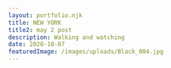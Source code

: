 ```yaml
---
layout: portfolio.njk
title: NEW YORK
title2: may 2 post
description: Walking and watching
date: 2020-10-07
featuredImage: /images/uploads/Black_004.jpg
---
```


<div class="row">
	<div class="column large-3">
		<img src="../../assets/images/photography/newyork/PICT5298_fhdr.jpg" alt="">
	</div>
	<div class="column large-3">
		<img src="../../assets/images/photography/newyork/PICT5298_fhdr.jpg" alt="">
	</div>
	<div class="column large-3">
		<img src="../../assets/images/photography/newyork/PICT5298_fhdr.jpg" alt="">
	</div>
	<div class="column large-3">
		<img src="../../assets/images/photography/newyork/PICT5298_fhdr.jpg" alt="">
	</div>

</div>

<div class="row">
	<div class="column large-3">
		<img src="../../assets/images/photography/newyork/PICT6156_fhdr.jpg" alt="">
	</div>
	<div class="column large-3">
		<img src="../../assets/images/photography/newyork/PICT6156_fhdr.jpg" alt="">
	</div>
	<div class="column large-3">
		<img src="../../assets/images/photography/newyork/PICT6156_fhdr.jpg" alt="">
	</div>
	<div class="column large-3">
		<img src="../../assets/images/photography/newyork/PICT6156_fhdr.jpg" alt="">
	</div>

</div>
<div class="row">
	<div class="column large-2">
		<img src="../../assets/images/photography/newyork/PICT5470_fhdr.jpg" alt="">
	</div>
	<div class="column large-2">
		<img src="../../assets/images/photography/newyork/PICT5470_fhdr.jpg" alt="">
	</div>
	<div class="column large-2">
		<img src="../../assets/images/photography/newyork/PICT5470_fhdr.jpg" alt="">
	</div>
	<div class="column large-2">
		<img src="../../assets/images/photography/newyork/PICT5470_fhdr.jpg" alt="">
	</div>
	<div class="column large-2">
		<img src="../../assets/images/photography/newyork/PICT5470_fhdr.jpg" alt="">
	</div>
	<div class="column large-2">
		<img src="../../assets/images/photography/newyork/PICT5470_fhdr.jpg" alt="">
	</div>
</div>
<div class="row">
	<div class="column large-3">
		<img src="../../assets/images/photography/newyork/PICT6349_fhdr.jpg" alt="">
	</div>
	<div class="column large-3">
		<img src="../../assets/images/photography/newyork/PICT6349_fhdr.jpg" alt="">
	</div>
	<div class="column large-3">
		<img src="../../assets/images/photography/newyork/PICT6349_fhdr.jpg" alt="">
	</div>
	<div class="column large-3">
		<img src="../../assets/images/photography/newyork/PICT6349_fhdr.jpg" alt="">
	</div>

</div>
<div class="row">
	<div class="column large-2">
		<img src="../../assets/images/photography/newyork/PICT5470_fhdr.jpg" alt="">
	</div>
	<div class="column large-2">
		<img src="../../assets/images/photography/newyork/PICT5470_fhdr.jpg" alt="">
	</div>
	<div class="column large-2">
		<img src="../../assets/images/photography/newyork/PICT5470_fhdr.jpg" alt="">
	</div>
	<div class="column large-2">
		<img src="../../assets/images/photography/newyork/PICT5470_fhdr.jpg" alt="">
	</div>
	<div class="column large-2">
		<img src="../../assets/images/photography/newyork/PICT5470_fhdr.jpg" alt="">
	</div>
	<div class="column large-2">
		<img src="../../assets/images/photography/newyork/PICT5470_fhdr.jpg" alt="">
	</div>
</div>
